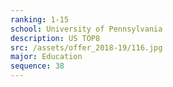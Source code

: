```yaml
---
ranking: 1-15
school: University of Pennsylvania
description: US TOP8
src: /assets/offer_2018-19/116.jpg
major: Education
sequence: 38
---
```


